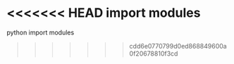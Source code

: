 <<<<<<< HEAD
import modules
=======
python import modules
>>>>>>> cdd6e0770799d0ed868849600a0f20678810f3cd
